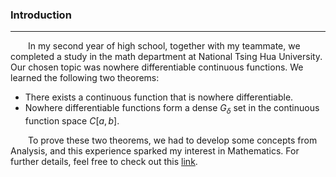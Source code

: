 ### Introduction
----------------

&emsp;&emsp;In my second year of high school, together with my teammate, we completed a study in the math department at National Tsing Hua University. Our chosen topic was nowhere differentiable continuous functions. We learned the following two theorems:

- There exists a continuous function that is nowhere differentiable.
- Nowhere differentiable functions form a dense $G_\delta$​ set in the continuous function space $C[a,b]$.

&emsp;&emsp;To prove these two theorems, we had to develop some concepts from Analysis, and this experience sparked my interest in Mathematics. For further details, feel free to check out this [link](/docs/nowherediff.pdf).